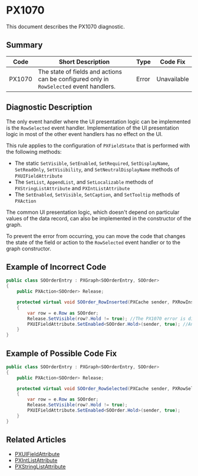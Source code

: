 # PX1070
This document describes the PX1070 diagnostic.

## Summary

| Code   | Short Description                                                                       | Type  | Code Fix    | 
| ------ | --------------------------------------------------------------------------------------- | ----- | ----------- | 
| PX1070 | The state of fields and actions can be configured only in `RowSelected` event handlers. | Error | Unavailable |

## Diagnostic Description
The only event handler where the UI presentation logic can be implemented is the `RowSelected` event handler. Implementation of the UI presentation logic in most of the other event handlers has no effect on the UI.

This rule applies to the configuration of `PXFieldState` that is performed with the following methods:

 - The static `SetVisible`, `SetEnabled`, `SetRequired`, `SetDisplayName`, `SetReadOnly`, `SetVisibility`, and `SetNeutralDisplayName` methods of `PXUIFieldAttribute`
 - The `SetList`, `AppendList`, and `SetLocalizable` methods of `PXStringListAttribute` and `PXIntListAttribute`
 - The `SetEnabled`, `SetVisible`, `SetCaption`, and `SetTooltip` methods of `PXAction`

The common UI presentation logic, which doesn't depend on particular values of the data record, can also be implemented in the constructor of the graph. 

To prevent the error from occurring, you can move the code that changes the state of the field or action to the `RowSelected` event handler or to the graph constructor.

## Example of Incorrect Code

```C#
public class SOOrderEntry : PXGraph<SOOrderEntry, SOOrder>
{
    public PXAction<SOOrder> Release;

    protected virtual void SOOrder_RowInserted(PXCache sender, PXRowInsertedEventArgs e)
    {
        var row = e.Row as SOOrder;
        Release.SetVisible(row?.Hold != true); //The PX1070 error is displayed for this line.
        PXUIFieldAttribute.SetEnabled<SOOrder.Hold>(sender, true); //Another PX1070 error is displayed for this line.
    }
}
```

## Example of Possible Code Fix

```C#
public class SOOrderEntry : PXGraph<SOOrderEntry, SOOrder>
{
    public PXAction<SOOrder> Release;

    protected virtual void SOOrder_RowSelected(PXCache sender, PXRowSelectedEventArgs e)
    {
        var row = e.Row as SOOrder;
        Release.SetVisible(row?.Hold != true);
        PXUIFieldAttribute.SetEnabled<SOOrder.Hold>(sender, true);
    }
}
```

## Related Articles

 - [PXUIFieldAttribute](https://help.acumatica.com/Help?ScreenId=ShowWiki&pageid=ea7ce94e-4b3e-0f91-df1d-a4ce8023b184)
 - [PXIntListAttribute](https://help.acumatica.com/Help?ScreenId=ShowWiki&pageid=c09a2a41-bd5d-5633-898c-bda54ae9f933)
 - [PXStringListAttribute](https://help.acumatica.com/Help?ScreenId=ShowWiki&pageid=426773d0-8861-2fe4-d789-0d7d41f8bae9)